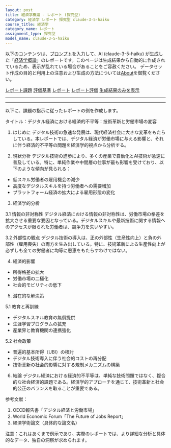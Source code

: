 ```yaml
---
layout: post
title: 経済学概論 - レポート (探究型)
category: 経済学 レポート 探究型 claude-3-5-haiku
course_title: 経済学
category_name: レポート
assignment_type: 探究型
model_name: claude-3-5-haiku
---
```


以下のコンテンツは、[プロンプト](https://github.com/takedatoshiyuki/synthetic_assignments/tree/main/generated/経済学/claude-3-5-haiku/prompt_レポート-探究型.md)を入力して、AI (claude-3-5-haiku) が生成した「[経済学概論](/contents/経済学/)」のレポートです。このページは生成結果から自動的に作成されているため、表示が乱れている場合があることをご容赦ください。
データセット作成の目的と利用上の注意および生成の方法については[About](/About)を御覧ください。

[レポート課題](../レポート課題-探究型)
[評価基準](../評価基準-探究型)
[レポート](../レポート-探究型)
[レポート評価](../レポート評価-探究型)
[生成結果のみを表示](https://github.com/takedatoshiyuki/synthetic_assignments/tree/main/generated/経済学/claude-3-5-haiku/レポート-探究型.md)
  

***
***
  
以下に、課題の指示に従ったレポートの例を作成します。

タイトル：デジタル経済における経済的不平等：技術革新と労働市場の変容

1. はじめに
デジタル技術の急速な発展は、現代経済社会に大きな変革をもたらしている。本レポートでは、デジタル経済が労働市場に与える影響と、それに伴う経済的不平等の問題を経済学的視点から分析する。

2. 現状分析
デジタル技術の進歩により、多くの産業で自動化とAI技術が急速に普及している。特に、単純作業や中間層の仕事が最も影響を受けており、以下のような傾向が見られる：
- 低スキル労働者の雇用機会の減少
- 高度なデジタルスキルを持つ労働者への需要増加
- プラットフォーム経済の拡大による雇用形態の変化

3. 経済学的分析

3.1 情報の非対称性
デジタル経済における情報の非対称性は、労働市場の格差を拡大させる重要な要因となっている。デジタルスキルや最新技術に関する情報へのアクセスが限られた労働者は、競争力を失いやすい。

3.2 外部性の観点
デジタル技術の導入は、正の外部性（生産性向上）と負の外部性（雇用喪失）の両方を生み出している。特に、技術革新による生産性向上が必ずしも全ての労働者に均等に恩恵をもたらすわけではない。

4. 経済的影響
- 所得格差の拡大
- 労働市場の二極化
- 社会的モビリティの低下

5. 潜在的な解決策

5.1 教育と再訓練
- デジタルスキル教育の無償提供
- 生涯学習プログラムの拡充
- 産業界と教育機関の連携強化

5.2 社会政策
- 普遍的基本所得（UBI）の検討
- デジタル技術導入に伴う社会的コストの再分配
- 技術革新の社会的影響に対する規制メカニズムの構築

6. 結論
デジタル経済における経済的不平等は、単純な技術問題ではなく、複合的な社会経済的課題である。経済学的アプローチを通じて、技術革新と社会的公正のバランスを取ることが重要である。

参考文献：
1. OECD報告書「デジタル経済と労働市場」
2. World Economic Forum「The Future of Jobs Report」
3. 経済学術論文（具体的な論文名）

注意：これはあくまで例示であり、実際のレポートでは、より詳細な分析と具体的なデータ、独自の洞察が求められます。
